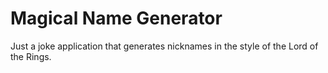 # Magical Name Generator

Just a joke application that generates nicknames in the style of the Lord of the Rings.
